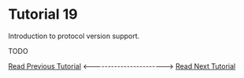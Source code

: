 # Tutorial 19
Introduction to protocol version support.

TODO

[Read Previous Tutorial](../tutorial18) &lt;-----------------------&gt; [Read Next Tutorial](../tutorial20) 
